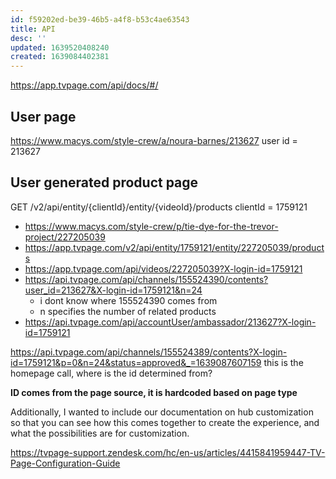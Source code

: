 ```yaml
---
id: f59202ed-be39-46b5-a4f8-b53c4ae63543
title: API
desc: ''
updated: 1639520408240
created: 1639084402381
---
```


https://app.tvpage.com/api/docs/#/


## User page

https://www.macys.com/style-crew/a/noura-barnes/213627
user id = 213627

## User generated product page 
GET /v2/api/entity/{clientId}/entity/{videoId}/products
clientId = 1759121 

- https://www.macys.com/style-crew/p/tie-dye-for-the-trevor-project/227205039
- https://app.tvpage.com/v2/api/entity/1759121/entity/227205039/products
- https://app.tvpage.com/api/videos/227205039?X-login-id=1759121 
- https://api.tvpage.com/api/channels/155524390/contents?user_id=213627&X-login-id=1759121&n=24 
	- i dont know where 155524390 comes from
	- n specifies the number of related products
- https://api.tvpage.com/api/accountUser/ambassador/213627?X-login-id=1759121

https://api.tvpage.com/api/channels/155524389/contents?X-login-id=1759121&p=0&n=24&status=approved&_=1639087607159 this is the homepage call, where is the id determined from?

**ID comes from the page source, it is hardcoded based on page type**

Additionally, I wanted to include our documentation on hub customization so that you can see how this comes together to create the experience, and what the possibilities are for customization.

https://tvpage-support.zendesk.com/hc/en-us/articles/4415841959447-TV-Page-Configuration-Guide